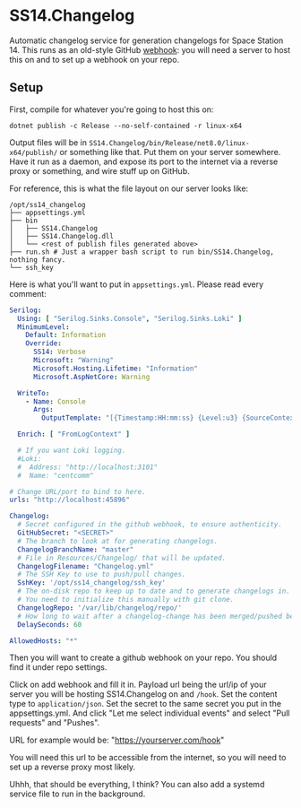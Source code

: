 # SS14.Changelog

Automatic changelog service for generation changelogs for Space Station 14. This runs as an old-style GitHub [webhook](https://docs.github.com/en/developers/webhooks-and-events/webhooks/about-webhooks): you will need a server to host this on and to set up a webhook on your repo.

## Setup

First, compile for whatever you're going to host this on:

```
dotnet publish -c Release --no-self-contained -r linux-x64
```

Output files will be in `SS14.Changelog/bin/Release/net8.0/linux-x64/publish/` or something like that. Put them on your server somewhere. Have it run as a daemon, and expose its port to the internet via a reverse proxy or something, and wire stuff up on GitHub.

For reference, this is what the file layout on our server looks like:

```
/opt/ss14_changelog
├── appsettings.yml
├── bin
│   ├── SS14.Changelog
│   ├── SS14.Changelog.dll
│   └── <rest of publish files generated above>
├── run.sh # Just a wrapper bash script to run bin/SS14.Changelog, nothing fancy.
└── ssh_key
```

Here is what you'll want to put in `appsettings.yml`. Please read every comment:

```yml
Serilog:
  Using: [ "Serilog.Sinks.Console", "Serilog.Sinks.Loki" ]
  MinimumLevel:
    Default: Information
    Override:
      SS14: Verbose
      Microsoft: "Warning"
      Microsoft.Hosting.Lifetime: "Information"
      Microsoft.AspNetCore: Warning

  WriteTo:
    - Name: Console
      Args:
        OutputTemplate: "[{Timestamp:HH:mm:ss} {Level:u3} {SourceContext}] {Message:lj}{NewLine}{Exception}"

  Enrich: [ "FromLogContext" ]

  # If you want Loki logging.
  #Loki:
  #  Address: "http://localhost:3101"
  #  Name: "centcomm"

# Change URL/port to bind to here.
urls: "http://localhost:45896"

Changelog:
  # Secret configured in the github webhook, to ensure authenticity.
  GitHubSecret: "<SECRET>"
  # The branch to look at for generating changelogs.
  ChangelogBranchName: "master"
  # File in Resources/Changelog/ that will be updated.
  ChangelogFilename: "Changelog.yml"
  # The SSH Key to use to push/pull changes.
  SshKey: '/opt/ss14_changelog/ssh_key'
  # The on-disk repo to keep up to date and to generate changelogs in.
  # You need to initialize this manually with git clone.
  ChangelogRepo: '/var/lib/changelog/repo/'
  # How long to wait after a changelog-change has been merged/pushed before we generate changelogs and push a commit.
  DelaySeconds: 60

AllowedHosts: "*"
```

Then you will want to create a github webhook on your repo. You should find it under repo settings.

Click on add webhook and fill it in. Payload url being the url/ip of your server you will be hosting SS14.Changelog on and ```/hook```. Set the content type to ```application/json```. Set the secret to the same secret you put in the appsettings.yml. And click "Let me select individual events" and select "Pull requests" and "Pushes".

URL for example would be: "https://yourserver.com/hook"

You will need this url to be accessible from the internet, so you will need to set up a reverse proxy most likely.

Uhhh, that should be everything, I think? You can also add a systemd service file to run in the background.
